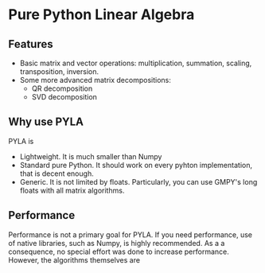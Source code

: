 Pure Python Linear Algebra
==========================

Features
--------

- Basic matrix and vector operations: multiplication, summation, scaling, transposition, inversion.
- Some more advanced matrix decompositions:
    - QR decomposition
    - SVD decomposition

Why use PYLA 
------------
PYLA is
- Lightweight. 
    It is much smaller than Numpy
- Standard pure Python. 
    It should work on every pyhton implementation, that is decent enough.
- Generic. 
    It is not limited by floats. Particularly, you can use GMPY's long floats with all matrix algorithms.

Performance
-----------

Performance is not a primary goal for PYLA. If you need performance, use of native libraries, such as Numpy, is highly recommended. As a a consequence, no special effort was done to increase performance.
However, the algorithms themselves are 

